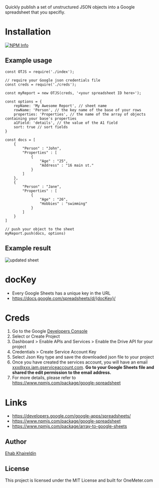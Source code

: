 Quickly publish a set of unstructured JSON objects into a Google spreadsheet that you specifiy.

# Installation

[![NPM Info](https://nodei.co/npm/object-to-google-spreadsheet.png?downloads=true&downloadRank=true&stars=true)](https://www.npmjs.org/package/object-to-google-spreadsheet)


## Example usage

```
const OTJS = require('./index');

// require your Google json credentials file
const creds = require('./creds');

const myReport = new OTJS(creds, '<your spreadsheet ID here>');

const options = {
    repName: 'My Awesome Report', // sheet name
    rowName: 'Person', // the key name of the base of your rows
    properties: 'Properties', // the name of the array of objects containing your base's properties
    a1Field: 'details', // the value of the A1 field
    sort: true // sort fields
}

const docs = [
    {
        "Person" : "John",
        "Properties" : [
            {
                "Age" : "25",
                "Address" : "16 main st."
            }
        ]
    },
    {
        "Person" : "Jane",
        "Properties" : [
            {
                "Age" : "26",
                "Hobbies" : "swimming"
            }
        ]
    }
]

// push your object to the sheet
myReport.push(docs, options)

```

## Example result

![updated sheet](https://i.imgur.com/CiWu1SX.png)


# docKey

- Every Google Sheets has a unique key in the URL
- https://docs.google.com/spreadsheets/d/{docKey}/

# Creds

1. Go to the Google [Developers Console](https://console.developers.google.com/cloud-resource-manager)
2. Select or Create Project
3. Dashboard > Enable APIs and Services > Enable the Drive API for your project
4. Credentials > Create Service Account Key
5. Select Json Key type and save the downloaded json file to your project
6. Once you have created the services account, you will have an email xxx@xxx.iam.gserviceaccount.com. **Go to your Google Sheets file and shared the edit permission to the email address.**
2. For more details, please refer to https://www.npmjs.com/package/google-spreadsheet

# Links
- https://developers.google.com/google-apps/spreadsheets/
- https://www.npmjs.com/package/google-spreadsheet
- https://www.npmjs.com/package/array-to-google-sheets


## Author

[Ehab Khaireldin](https://github.com/ehab180hb)


## License

This project is licensed under the MIT License and built for OneMeter.com
